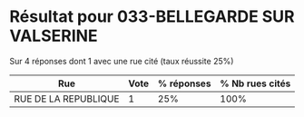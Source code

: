 # Résultat pour 033-BELLEGARDE SUR VALSERINE

Sur 4 réponses dont 1 avec une rue cité (taux réussite 25%)

| Rue | Vote | % réponses | % Nb rues cités|
|-----|------|------------|----------------|
| RUE DE LA REPUBLIQUE | 1 | 25% | 100%|
